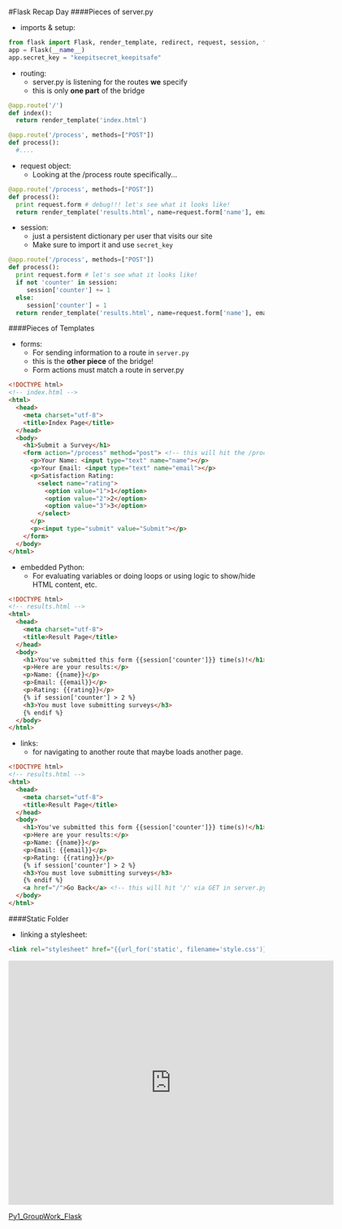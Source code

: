 #Flask Recap Day
####Pieces of server.py
- imports & setup:
```python
from flask import Flask, render_template, redirect, request, session, flash
app = Flask(__name__)
app.secret_key = "keepitsecret_keepitsafe"
```
- routing:
  - server.py is listening for the routes **we** specify
  - this is only **one part** of the bridge
```python
@app.route('/')
def index():
  return render_template('index.html')

@app.route('/process', methods=["POST"])
def process():
  #....
```
- request object:
  - Looking at the /process route specifically...
```python
@app.route('/process', methods=["POST"])
def process():
  print request.form # debug!!! let's see what it looks like!
  return render_template('results.html', name=request.form['name'], email=request.form['email'], rating=request.form['rating'])
```
- session:
  - just a persistent dictionary per user that visits our site
  - Make sure to import it and use `secret_key`
```python
@app.route('/process', methods=["POST"])
def process():
  print request.form # let's see what it looks like!
  if not 'counter' in session:
     session['counter'] += 1
  else:
     session['counter'] = 1
  return render_template('results.html', name=request.form['name'], email=request.form['email'], rating=request.form['rating'])
```

####Pieces of Templates
- forms:
  - For sending information to a route in `server.py`
  - this is the **other piece** of the bridge!
  - Form actions must match a route in server.py
```html
<!DOCTYPE html>
<!-- index.html -->
<html>
  <head>
    <meta charset="utf-8">
    <title>Index Page</title>
  </head>
  <body>
    <h1>Submit a Survey</h1>
    <form action="/process" method="post"> <!-- this will hit the /process route in server.py via POST -->
      <p>Your Name: <input type="text" name="name"></p>
      <p>Your Email: <input type="text" name="email"></p>
      <p>Satisfaction Rating:
        <select name="rating">
          <option value="1">1</option>
          <option value="2">2</option>
          <option value="3">3</option>
        </select>
      </p>
      <p><input type="submit" value="Submit"></p>
    </form>
  </body>
</html>
```
- embedded Python:
  - For evaluating variables or doing loops or using logic to show/hide HTML content, etc.
```html
<!DOCTYPE html>
<!-- results.html -->
<html>
  <head>
    <meta charset="utf-8">
    <title>Result Page</title>
  </head>
  <body>
    <h1>You've submitted this form {{session['counter']}} time(s)!</h1>
    <p>Here are your results:</p>
    <p>Name: {{name}}</p>
    <p>Email: {{email}}</p>
    <p>Rating: {{rating}}</p>
    {% if session['counter'] > 2 %}
    <h3>You must love submitting surveys</h3>
    {% endif %}
  </body>
</html>
```
- links:
  - for navigating to another route that maybe loads another page.
```html
<!DOCTYPE html>
<!-- results.html -->
<html>
  <head>
    <meta charset="utf-8">
    <title>Result Page</title>
  </head>
  <body>
    <h1>You've submitted this form {{session['counter']}} time(s)!</h1>
    <p>Here are your results:</p>
    <p>Name: {{name}}</p>
    <p>Email: {{email}}</p>
    <p>Rating: {{rating}}</p>
    {% if session['counter'] > 2 %}
    <h3>You must love submitting surveys</h3>
    {% endif %}
    <a href="/">Go Back</a> <!-- this will hit '/' via GET in server.py, thus taking us back to the index template -->
  </body>
</html>
```
####Static Folder
- linking a stylesheet:
```html
<link rel="stylesheet" href="{{url_for('static', filename='style.css')}}">
```
<iframe src="https://player.vimeo.com/video/200739328?title=0&byline=0&portrait=0" width="640" height="480" frameborder="0" webkitallowfullscreen mozallowfullscreen allowfullscreen></iframe>
<p><a href="https://vimeo.com/200739328/bd298321b0">Py1_GroupWork_Flask</a>
</p>
